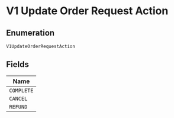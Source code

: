 
# V1 Update Order Request Action

## Enumeration

`V1UpdateOrderRequestAction`

## Fields

| Name |
|  --- |
| `COMPLETE` |
| `CANCEL` |
| `REFUND` |

